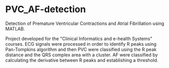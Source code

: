 # PVC_AF-detection
Detection of Premature Ventricular Contractions and Atrial Fibrillation using MATLAB.

Project developed for the "Clinical Informatics and e-health Systems" courses. ECG signals were processed in order to identify R peaks using Pan-Tompkins algorithm and then PVC were classified using the R peak distance and the QRS complex area with a cluster. AF were classified by calculating the derivative between R peaks and establishing a threshold.
